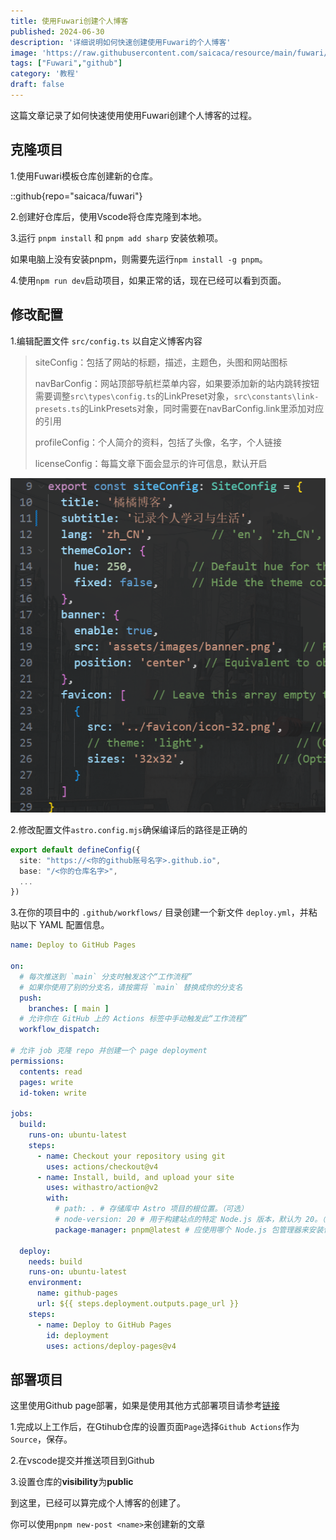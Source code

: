 ```yaml
---
title: 使用Fuwari创建个人博客
published: 2024-06-30
description: '详细说明如何快速创建使用Fuwari的个人博客'
image: 'https://raw.githubusercontent.com/saicaca/resource/main/fuwari/home.png'
tags: ["Fuwari","github"]
category: '教程'
draft: false 
---
```


这篇文章记录了如何快速使用使用Fuwari创建个人博客的过程。

## 克隆项目

1.使用Fuwari模板仓库创建新的仓库。

::github{repo="saicaca/fuwari"}

2.创建好仓库后，使用Vscode将仓库克隆到本地。

3.运行 `pnpm install` 和 `pnpm add sharp` 安装依赖项。<br>

如果电脑上没有安装pnpm，则需要先运行`npm install -g pnpm`。

4.使用`npm run dev`启动项目，如果正常的话，现在已经可以看到页面。

## 修改配置

1.编辑配置文件 `src/config.ts` 以自定义博客内容

> siteConfig：包括了网站的标题，描述，主题色，头图和网站图标
>
> navBarConfig：网站顶部导航栏菜单内容，如果要添加新的站内跳转按钮需要调整`src\types\config.ts`的LinkPreset对象，`src\constants\link-presets.ts`的LinkPresets对象，同时需要在navBarConfig.link里添加对应的引用
>
> profileConfig：个人简介的资料，包括了头像，名字，个人链接
>
> licenseConfig：每篇文章下面会显示的许可信息，默认开启

![图片1](./image-1.png)

2.修改配置文件`astro.config.mjs`确保编译后的路径是正确的

```typescript
export default defineConfig({
  site: "https://<你的github账号名字>.github.io",
  base: "/<你的仓库名字>",
  ...
})
```

3.在你的项目中的 `.github/workflows/` 目录创建一个新文件 `deploy.yml`，并粘贴以下 YAML 配置信息。

```yaml
name: Deploy to GitHub Pages

on:
  # 每次推送到 `main` 分支时触发这个“工作流程”
  # 如果你使用了别的分支名，请按需将 `main` 替换成你的分支名
  push:
    branches: [ main ]
  # 允许你在 GitHub 上的 Actions 标签中手动触发此“工作流程”
  workflow_dispatch:

# 允许 job 克隆 repo 并创建一个 page deployment
permissions:
  contents: read
  pages: write
  id-token: write

jobs:
  build:
    runs-on: ubuntu-latest
    steps:
      - name: Checkout your repository using git
        uses: actions/checkout@v4
      - name: Install, build, and upload your site
        uses: withastro/action@v2
        with:
          # path: . # 存储库中 Astro 项目的根位置。（可选）
          # node-version: 20 # 用于构建站点的特定 Node.js 版本，默认为 20。（可选）
          package-manager: pnpm@latest # 应使用哪个 Node.js 包管理器来安装依赖项和构建站点。会根据存储库中的 lockfile 自动检测。

  deploy:
    needs: build
    runs-on: ubuntu-latest
    environment:
      name: github-pages
      url: ${{ steps.deployment.outputs.page_url }}
    steps:
      - name: Deploy to GitHub Pages
        id: deployment
        uses: actions/deploy-pages@v4
```



## 部署项目

这里使用Github page部署，如果是使用其他方式部署项目请参考[链接](https://docs.astro.build/zh-cn/guides/deploy/)

1.完成以上工作后，在Gtihub仓库的设置页面`Page`选择`Github Actions`作为`Source`，保存。

2.在vscode提交并推送项目到Github

3.设置仓库的**visibility**为**public**

到这里，已经可以算完成个人博客的创建了。

你可以使用`pnpm new-post <name>`来创建新的文章
